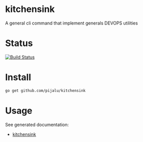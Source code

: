 # kitchensink
A general cli command that implement generals DEVOPS utilities

# Status

[![Build Status](https://travis-ci.org/pijalu/kitchensink.svg?branch=master)](https://travis-ci.org/pijalu/kitchensink)

# Install
```sh
go get github.com/pijalu/kitchensink
```

# Usage
See generated documentation:
* [kitchensink](documentation/kitchensink.md)

